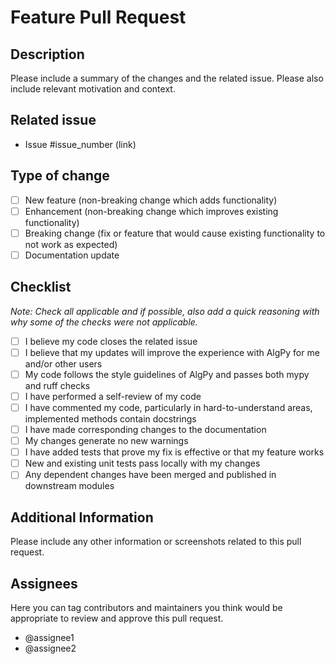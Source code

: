 # Feature Pull Request

## Description

Please include a summary of the changes and the related issue. Please also include relevant motivation and context.

## Related issue
- Issue #issue_number (link)

## Type of change

- [ ] New feature (non-breaking change which adds functionality)
- [ ] Enhancement (non-breaking change which improves existing functionality)
- [ ] Breaking change (fix or feature that would cause existing functionality to not work as expected)
- [ ] Documentation update

## Checklist
*Note: Check all applicable and if possible, also add a quick reasoning with why some of the checks were not applicable.*

- [ ] I believe my code closes the related issue
- [ ] I believe that my updates will improve the experience with AlgPy for me and/or other users
- [ ] My code follows the style guidelines of AlgPy and passes both mypy and ruff checks
- [ ] I have performed a self-review of my code
- [ ] I have commented my code, particularly in hard-to-understand areas, implemented methods contain docstrings
- [ ] I have made corresponding changes to the documentation
- [ ] My changes generate no new warnings
- [ ] I have added tests that prove my fix is effective or that my feature works
- [ ] New and existing unit tests pass locally with my changes
- [ ] Any dependent changes have been merged and published in downstream modules

## Additional Information

Please include any other information or screenshots related to this pull request.

## Assignees
Here you can tag contributors and maintainers you think would be appropriate to review and approve this pull request.
- @assignee1
- @assignee2
